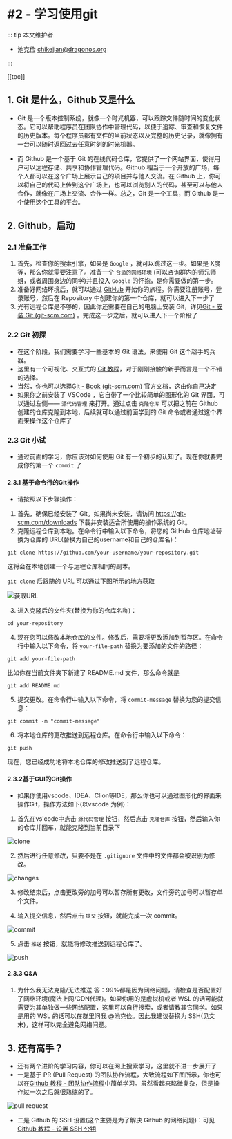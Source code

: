 # #2 - 学习使用git

::: tip 本文维护者

- 池克俭 <chikejian@dragonos.org>

:::

[[toc]]

## 1. Git 是什么，Github 又是什么

- Git 是一个版本控制系统，就像一个时光机器，可以跟踪文件随时间的变化状态。它可以帮助程序员在团队协作中管理代码，以便于追踪、审查和恢复文件的历史版本。每个程序员都有文件的当前状态以及完整的历史记录，就像拥有一台可以随时返回过去任意时刻的时光机器。

- 而 Github 是一个基于 Git 的在线代码仓库，它提供了一个网站界面，使得用户可以远程存储、共享和协作管理代码。Github 相当于一个开放的广场，每个人都可以在这个广场上展示自己的项目并与他人交流。在 Github 上，你可以将自己的代码上传到这个广场上，也可以浏览别人的代码，甚至可以与他人合作，就像在广场上交流、合作一样。总之，Git 是一个工具，而 Github 是一个使用这个工具的平台。

## 2. Github，启动

### 2.1 准备工作

1. 首先，检查你的搜索引擎，如果是 `Google` ，就可以跳过这一步。如果是 X度 等，那么你就需要注意了。准备一个 `合适的网络环境` (可以咨询群内的师兄师姐，或者周围身边的同学)并且投入 `Google` 的怀抱，是你需要做的第一步。
2. 准备好网络环境后，就可以通过 [GitHub](https://github.com/) 开始你的旅程。你需要注册账号，登录账号，然后在 Repository 中创建你的第一个仓库，就可以进入下一步了
3. 光有远程仓库是不够的，因此你还需要在自己的电脑上安装 Git，详见[Git - 安装 Git (git-scm.com)](https://git-scm.com/book/zh/v2/%E8%B5%B7%E6%AD%A5-%E5%AE%89%E8%A3%85-Git) 。完成这一步之后，就可以进入下一个阶段了

### 2.2 Git 初探

- 在这个阶段，我们需要学习一些基本的 Git 语法，来使用 Git 这个趁手的兵器。
- 这里有一个可视化、交互式的 [Git 教程](https://oschina.gitee.io/learn-git-branching/)，对于刚刚接触的新手而言是一个不错的选择。
- 当然，你也可以选择[Git - Book (git-scm.com)](https://git-scm.com/book/zh/v2) 官方文档，这由你自己决定
- 如果你之前安装了 VSCode ，它自带了一个比较简单的图形化的 Git 界面，可以通过左侧—— `源代码管理` 来打开。通过点击 `克隆仓库` 可以把之前在 Github 创建的仓库克隆到本地，后续就可以通过前面学到的 Git 命令或者通过这个界面来操作这个仓库了

### 2.3 Git 小试

- 通过前面的学习，你应该对如何使用 Git 有一个初步的认知了。现在你就要完成你的第一个 `commit` 了

#### 2.3.1 基于命令行的Git操作
- 请按照以下步骤操作：

1. 首先，确保已经安装了 Git。如果尚未安装，请访问 <https://git-scm.com/downloads> 下载并安装适合所使用的操作系统的 Git。
2. 克隆远程仓库到本地。在命令行中输入以下命令，将您的 GitHub 仓库地址替换为仓库的 URL(替换为自己的username和自己的仓库名)：

```  
git clone https://github.com/your-username/your-repository.git  
```

这将会在本地创建一个与远程仓库相同的副本。

`git clone` 后跟随的 URL 可以通过下图所示的地方获取

 ![获取URL](./image/image.png)
 
3. 进入克隆后的文件夹(替换为你的仓库名称)：

```  
cd your-repository  
```

4. 现在您可以修改本地仓库的文件。修改后，需要将更改添加到暂存区。在命令行中输入以下命令，将 `your-file-path` 替换为要添加的文件的路径：

```  
git add your-file-path  
```
比如你在当前文件夹下新建了 README.md 文件，那么命令就是

```
git add README.md
```
5. 提交更改。在命令行中输入以下命令，将 `commit-message` 替换为您的提交信息：

```  
git commit -m "commit-message"  
```

6. 将本地仓库的更改推送到远程仓库。在命令行中输入以下命令：

```  
git push  
```

现在，您已经成功地将本地仓库的修改推送到了远程仓库。

#### 2.3.2基于GUI的Git操作

- 如果你使用vscode、IDEA、Clion等IDE，那么你也可以通过图形化的界面来操作Git，操作方法如下(以vscode 为例)：

1. 首先在vs'code中点击 `源代码管理` 按钮，然后点击 `克隆仓库` 按钮，然后输入你的仓库并回车，就能克隆到当前目录下


![clone](./image/image-1.png)

2. 然后进行任意修改，只要不是在 `.gitignore` 文件中的文件都会被识别为修改。

![changes](./image/image-2.png)

3. 修改结束后，点击更改旁的加号可以暂存所有更改，文件旁的加号可以暂存单个文件。


4. 输入提交信息，然后点击 `提交` 按钮，就能完成一次 commit。

![commit](./image/image-3.png)

5. 点击 `推送` 按钮，就能将修改推送到远程仓库了。

![push](./image/image-4.png)

#### 2.3.3 Q&A

1. 为什么我无法克隆/无法推送
答：99%都是因为网络问题，请检查是否配置好了网络环境(魔法上网/CDN代理)。如果你用的是虚拟机或者 WSL 的话可能就需要为其单独做一些网络配置，这里可以自行搜索，或者请教其它同学。如果是用的 WSL 的话可以在群里问我 @池克俭。因此我建议替换为 SSH(见文末)，这样可以完全避免网络问题。





## 3. 还有高手？

- 还有两个进阶的学习内容，你可以在网上搜索学习，这里就不进一步展开了
- 一是基于 PR (Pull Request) 的团队协作流程，大致流程如下图所示，你也可以在[Github 教程 - 团队协作流程](https://www.cnblogs.com/eyunhua/p/13215936.html)中简单学习。虽然看起来略微复杂，但是操作过一次之后就很熟练的了。


![pull request](./image/image-5.png)

- 二是 Github 的 SSH 设置(这个主要是为了解决 Github 的网络问题)：可见 [Github 教程 - 设置 SSH 公钥](https://www.cnblogs.com/leonliuo/p/16295806.html)
